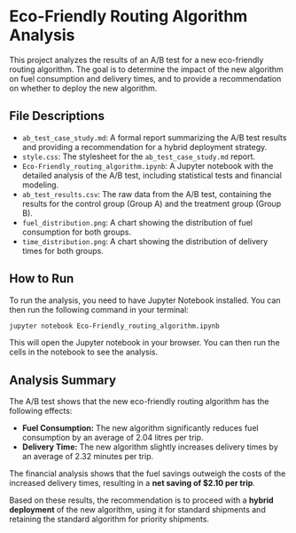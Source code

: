 # Eco-Friendly Routing Algorithm Analysis

This project analyzes the results of an A/B test for a new eco-friendly routing algorithm. The goal is to determine the impact of the new algorithm on fuel consumption and delivery times, and to provide a recommendation on whether to deploy the new algorithm.

## File Descriptions

-   `ab_test_case_study.md`: A formal report summarizing the A/B test results and providing a recommendation for a hybrid deployment strategy.
-   `style.css`: The stylesheet for the `ab_test_case_study.md` report.
-   `Eco-Friendly_routing_algorithm.ipynb`: A Jupyter notebook with the detailed analysis of the A/B test, including statistical tests and financial modeling.
-   `ab_test_results.csv`: The raw data from the A/B test, containing the results for the control group (Group A) and the treatment group (Group B).
-   `fuel_distribution.png`: A chart showing the distribution of fuel consumption for both groups.
-   `time_distribution.png`: A chart showing the distribution of delivery times for both groups.

## How to Run

To run the analysis, you need to have Jupyter Notebook installed. You can then run the following command in your terminal:

```bash
jupyter notebook Eco-Friendly_routing_algorithm.ipynb
```

This will open the Jupyter notebook in your browser. You can then run the cells in the notebook to see the analysis.

## Analysis Summary

The A/B test shows that the new eco-friendly routing algorithm has the following effects:

-   **Fuel Consumption:** The new algorithm significantly reduces fuel consumption by an average of 2.04 litres per trip.
-   **Delivery Time:** The new algorithm slightly increases delivery times by an average of 2.32 minutes per trip.

The financial analysis shows that the fuel savings outweigh the costs of the increased delivery times, resulting in a **net saving of $2.10 per trip**.

Based on these results, the recommendation is to proceed with a **hybrid deployment** of the new algorithm, using it for standard shipments and retaining the standard algorithm for priority shipments.
